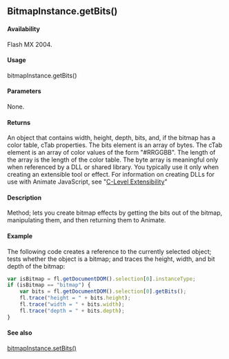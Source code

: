 ## BitmapInstance.getBits()

#### Availability

Flash MX 2004.

#### Usage

bitmapInstance.getBits()

#### Parameters

None.

#### Returns

An object that contains width, height, depth, bits, and, if the bitmap has a color table, cTab properties. The bits element is an array of bytes. The cTab element is an array of color values of the form "\#RRGGBB". The length of the array is the length of the color table.
The byte array is meaningful only when referenced by a DLL or shared library. You typically use it only when creating an extensible tool or effect. For information on creating DLLs for use with Animate JavaScript, see "[C-Level Extensibility](../C-Level_Extensibility/About_extensibility.md)"

#### Description

Method; lets you create bitmap effects by getting the bits out of the bitmap, manipulating them, and then returning them to Animate.

#### Example

The following code creates a reference to the currently selected object; tests whether the object is a bitmap; and traces the height, width, and bit depth of the bitmap:

```javascript
var isBitmap = fl.getDocumentDOM().selection[0].instanceType;
if (isBitmap == "bitmap") {
    var bits = fl.getDocumentDOM().selection[0].getBits();
    fl.trace("height = " + bits.height);
    fl.trace("width = " + bits.width);
    fl.trace("depth = " + bits.depth);
}
```

#### See also

[bitmapInstance.setBits()](../BitmapInstance_object/bitmapInstanc2.md)
